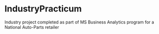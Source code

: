 # IndustryPracticum
Industry project completed as part of MS Business Analytics program for a National Auto-Parts retailer 
